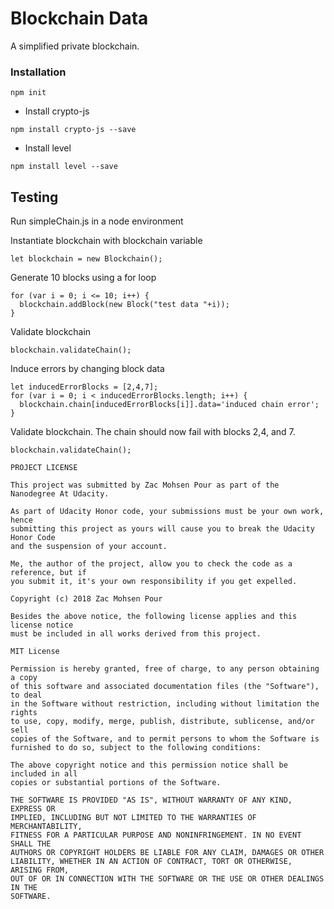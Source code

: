 # Blockchain Data

A simplified private blockchain.

### Installation

```
npm init
```

- Install crypto-js
```
npm install crypto-js --save
```

- Install level
```
npm install level --save
```

## Testing

Run simpleChain.js in a node environment

Instantiate blockchain with blockchain variable
```
let blockchain = new Blockchain();
```

Generate 10 blocks using a for loop
```
for (var i = 0; i <= 10; i++) {
  blockchain.addBlock(new Block("test data "+i));
}
```

Validate blockchain
```
blockchain.validateChain();
```

Induce errors by changing block data
```
let inducedErrorBlocks = [2,4,7];
for (var i = 0; i < inducedErrorBlocks.length; i++) {
  blockchain.chain[inducedErrorBlocks[i]].data='induced chain error';
}
```

Validate blockchain. The chain should now fail with blocks 2,4, and 7.
```
blockchain.validateChain();
```

```
PROJECT LICENSE

This project was submitted by Zac Mohsen Pour as part of the Nanodegree At Udacity.

As part of Udacity Honor code, your submissions must be your own work, hence
submitting this project as yours will cause you to break the Udacity Honor Code
and the suspension of your account.

Me, the author of the project, allow you to check the code as a reference, but if
you submit it, it's your own responsibility if you get expelled.

Copyright (c) 2018 Zac Mohsen Pour

Besides the above notice, the following license applies and this license notice
must be included in all works derived from this project.

MIT License

Permission is hereby granted, free of charge, to any person obtaining a copy
of this software and associated documentation files (the "Software"), to deal
in the Software without restriction, including without limitation the rights
to use, copy, modify, merge, publish, distribute, sublicense, and/or sell
copies of the Software, and to permit persons to whom the Software is
furnished to do so, subject to the following conditions:

The above copyright notice and this permission notice shall be included in all
copies or substantial portions of the Software.

THE SOFTWARE IS PROVIDED "AS IS", WITHOUT WARRANTY OF ANY KIND, EXPRESS OR
IMPLIED, INCLUDING BUT NOT LIMITED TO THE WARRANTIES OF MERCHANTABILITY,
FITNESS FOR A PARTICULAR PURPOSE AND NONINFRINGEMENT. IN NO EVENT SHALL THE
AUTHORS OR COPYRIGHT HOLDERS BE LIABLE FOR ANY CLAIM, DAMAGES OR OTHER
LIABILITY, WHETHER IN AN ACTION OF CONTRACT, TORT OR OTHERWISE, ARISING FROM,
OUT OF OR IN CONNECTION WITH THE SOFTWARE OR THE USE OR OTHER DEALINGS IN THE
SOFTWARE.
```
